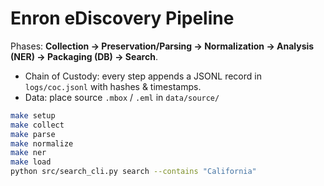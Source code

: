 # Enron eDiscovery Pipeline

Phases: **Collection → Preservation/Parsing → Normalization → Analysis (NER) → Packaging (DB) → Search**.

- Chain of Custody: every step appends a JSONL record in `logs/coc.jsonl` with hashes & timestamps.
- Data: place source `.mbox` / `.eml` in `data/source/`
```bash
make setup
make collect
make parse
make normalize
make ner
make load
python src/search_cli.py search --contains "California"
